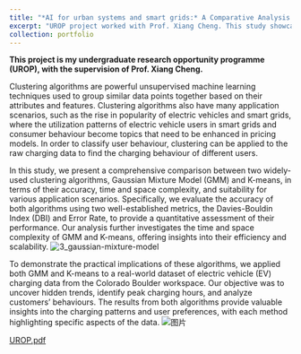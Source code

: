 ```yaml
---
title: "*AI for urban systems and smart grids:* A Comparative Analysis of Gaussian Mixture Model and K-means Clustering Algorithms With Applications in Time-of-Use (TOU) Clustering"
excerpt: "UROP project worked with Prof. Xiang Cheng. This study showcases the work of ML algorithms in EV charging systems, and shows the different user behaviors and scenarios in EV charging"
collection: portfolio
---
```

**This project is my undergraduate research opportunity programme (UROP), with the supervision of Prof. Xiang Cheng.**

Clustering algorithms are powerful unsupervised machine learning techniques used to group similar data points together based on their attributes and features. Clustering algorithms also have many application scenarios, such as the rise in popularity of electric vehicles and smart grids, where the utilization patterns of electric vehicle users in smart grids and consumer behaviour become topics that need to be enhanced in pricing models. In order to classify user behaviour, clustering can be applied to the raw charging data to find the charging behaviour of different users.

In this study, we present a comprehensive comparison between two widely-used clustering algorithms, Gaussian Mixture Model (GMM) and K-means, in terms of their accuracy, time and space complexity, and suitability for various application scenarios. Specifically, we evaluate the accuracy of both algorithms using two well-established metrics, the Davies-Bouldin Index (DBI) and Error Rate, to provide a quantitative assessment of their performance. Our analysis further investigates the time and space complexity of GMM and K-means, offering insights into their efficiency and scalability.
![3_gaussian-mixture-model](https://github.com/user-attachments/assets/f785a1d8-c5ca-48f9-99b2-8a33be21d355)

To demonstrate the practical implications of these algorithms, we applied both GMM and K-means to a real-world dataset of electric vehicle (EV) charging data from the Colorado Boulder workspace. Our objective was to uncover hidden trends, identify peak charging hours, and analyze customers’ behaviours. The results from both algorithms provide valuable insights into the charging patterns and user preferences, with each method highlighting specific aspects of the data.
![图片](https://github.com/user-attachments/assets/c601c0cf-c326-4459-8ef9-e65543d03738)


[UROP.pdf](https://github.com/user-attachments/files/17306319/UROP.pdf)
